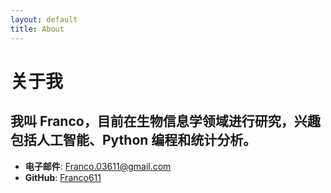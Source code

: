 ```yaml
---
layout: default
title: About
---
```


# 关于我

## 我叫 Franco，目前在生物信息学领域进行研究，兴趣包括人工智能、Python 编程和统计分析。

  - **电子邮件**: [Franco.03611@gmail.com](mailto:Franco.03611@gmail.com)
  - **GitHub**: [Franco611](https://github.com/Franco611)
